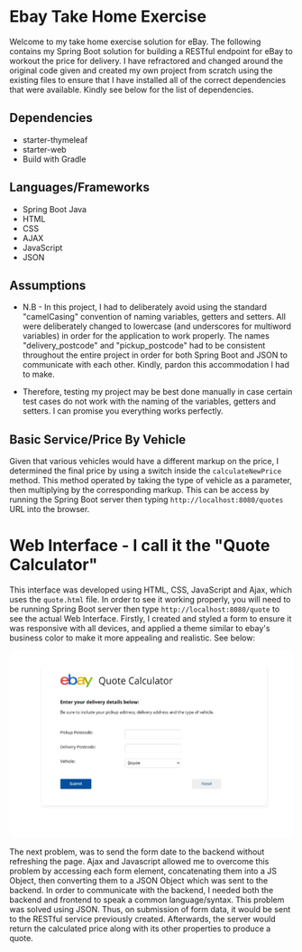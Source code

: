 # Ebay Take Home Exercise

Welcome to my take home exercise solution for eBay. The following contains my Spring Boot solution for building a RESTful endpoint for eBay to workout the price for delivery. 
I have refractored and changed around the original code given and created my own project from scratch using the existing files to ensure that I have installed 
all of the correct dependencies that were available. Kindly see below for the list of dependencies.

## Dependencies
* starter-thymeleaf
* starter-web
* Build with Gradle


## Languages/Frameworks
* Spring Boot Java 
* HTML
* CSS
* AJAX
* JavaScript
* JSON


## Assumptions
* N.B - In this project, I had to deliberately avoid using the standard "camelCasing" convention of naming variables, getters and setters. All were deliberately changed to lowercase (and underscores for multiword variables) in order for the application to work properly. The names "delivery_postcode" and "pickup_postcode" had to be consistent throughout the entire project in order for both Spring Boot and JSON to communicate with each other. Kindly, pardon this accommodation I had to make.

* Therefore, testing my project may be best done manually in case certain test cases do not work with the naming of the variables, getters and setters. I can promise you everything works perfectly.


## Basic Service/Price By Vehicle
Given that various vehicles would have a different markup on the price, I determined the final price by using a switch inside the `calculateNewPrice` method. This method 
operated by taking the type of vehicle as a parameter, then multiplying by the corresponding markup. This can be access by running the Spring Boot server then typing 
`http://localhost:8080/quotes` URL into the browser.


# Web Interface - I call it the "Quote Calculator"
This interface was developed using HTML, CSS, JavaScript and  Ajax, which uses the `quote.html` file. In order to see it working properly, you will need
to be running Spring Boot server then type `http://localhost:8080/quote` to see the actual Web Interface. Firstly, I created and styled a form to ensure it was responsive 
with all devices, and applied a theme similar to ebay's business color to make it more appealing and realistic. See below:

![eBay Quote Calculator](calculator1.JPG)

The next problem, was to send the form date to the backend without refreshing the page. Ajax and Javascript
allowed me to overcome this problem by accessing each form element, concatenating them into a JS Object, then converting them to a JSON Object which was sent to the backend. 
In order to communicate with the backend, I needed both the backend and frontend to speak a common language/syntax. This problem was solved using JSON. Thus, on submission of 
form data, it would be sent to the RESTful service previously created. Afterwards, the server would return the calculated price along with its other properties to produce a quote.
